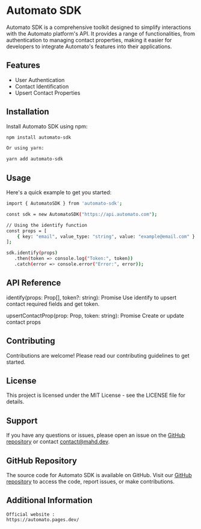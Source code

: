 # Automato SDK

Automato SDK is a comprehensive toolkit designed to simplify interactions with the Automato platform's API. It provides a range of functionalities, from authentication to managing contact properties, making it easier for developers to integrate Automato's features into their applications.

## Features

- User Authentication
- Contact Identification
- Upsert Contact Properties

## Installation

Install Automato SDK using npm:

```bash
npm install automato-sdk

Or using yarn:

yarn add automato-sdk
```

## Usage
Here's a quick example to get you started:

```bash
import { AutomatoSDK } from 'automato-sdk';

const sdk = new AutomatoSDK("https://api.automato.com");

// Using the identify function
const props = [
    { key: "email", value_type: "string", value: "example@email.com" }
];

sdk.identify(props)
   .then(token => console.log("Token:", token))
   .catch(error => console.error("Error:", error));
```

## API Reference

identify(props: Prop[], token?: string): Promise<string>
    Use identify to upsert contact required fields and get token. 

upsertContactProp(prop: Prop, token: string): Promise<void>
    Create or update contact props

## Contributing

Contributions are welcome! Please read our contributing guidelines to get started.

## License

This project is licensed under the MIT License - see the LICENSE file for details.

## Support
If you have any questions or issues, please open an issue on the [GitHub repository](https://github.com/mahd-dev/automato-sdk) or contact contact@mahd.dev.

## GitHub Repository

The source code for Automato SDK is available on GitHub. Visit our [GitHub repository](https://github.com/mahd-dev/automato-sdk) to access the code, report issues, or make contributions.

## Additional Information

    Official website :
    https://automato.pages.dev/
